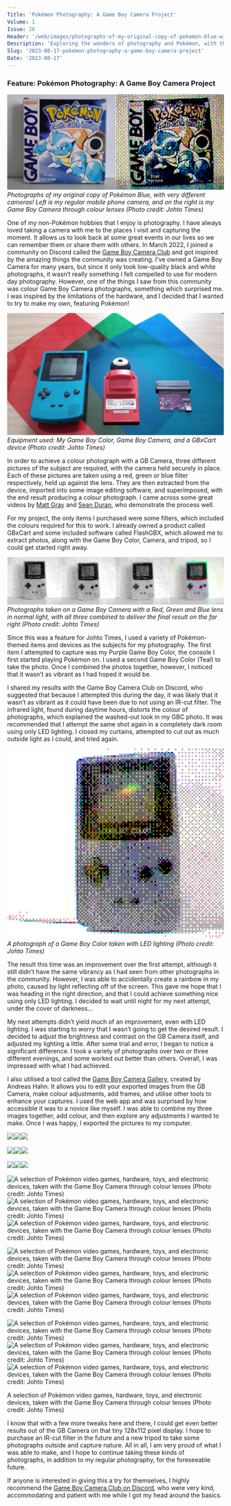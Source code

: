 ```yaml
---
Title: 'Pokémon Photography: A Game Boy Camera Project'
Volume: 1
Issue: 28
Header: '/web/images/photographs-of-my-original-copy-of-pokemon-blue-with-very-different-cameras-left-is-my-regular-mobil.png'
Description: 'Exploring the wonders of photography and Pokémon, with the limitations of the Game Boy Camera. Plus, the latest Pokémon news and more from the Johto Times mailbag!'
Slug: '2023-08-17-pokemon-photography-a-game-boy-camera-project'
Date: '2023-08-17'
---
```

### Feature: Pokémon Photography: A Game Boy Camera Project


[![Photographs of my original copy of Pokémon Blue, with very different cameras! Left is my regular mobile phone camera, and on the right is my Game Boy Camera through colour lenses (Photo credit: Johto Times)](/web/images/photographs-of-my-original-copy-of-pokemon-blue-with-very-different-cameras-left-is-my-regular-mobil.png)](/web/images/photographs-of-my-original-copy-of-pokemon-blue-with-very-different-cameras-left-is-my-regular-mobil.png)*Photographs of my original copy of Pokémon Blue, with very different cameras! Left is my regular mobile phone camera, and on the right is my Game Boy Camera through colour lenses (Photo credit: Johto Times)*



One of my non-Pokémon hobbies that I enjoy is photography. I have always loved taking a camera with me to the places I visit and capturing the moment. It allows us to look back at some great events in our lives so we can remember them or share them with others. In March 2022, I joined a community on Discord called the [Game Boy Camera Club](https://discord.gg/qn8PZtt5zE) and got inspired by the amazing things the community was creating. I’ve owned a Game Boy Camera for many years, but since it only took low-quality black and white photographs, it wasn’t really something I felt compelled to use for modern day photography. However, one of the things I saw from this community was colour Game Boy Camera photographs, something which surprised me. I was inspired by the limitations of the hardware, and I decided that I wanted to try to make my own, featuring Pokémon!



[![Equipment used: My Game Boy Color, Game Boy Camera, and a GBxCart device (Photo credit: Johto Times)](/web/images/equipment-used-my-game-boy-color-game-boy-camera-and-a-gbxcart-device-photo-credit-johto-times.jpeg)](/web/images/equipment-used-my-game-boy-color-game-boy-camera-and-a-gbxcart-device-photo-credit-johto-times.jpeg)*Equipment used: My Game Boy Color, Game Boy Camera, and a GBxCart device (Photo credit: Johto Times)*



In order to achieve a colour photograph with a GB Camera, three different pictures of the subject are required, with the camera held securely in place. Each of these pictures are taken using a red, green or blue filter respectively, held up against the lens. They are then extracted from the device, imported into some image editing software, and superimposed, with the end result producing a colour photograph. I came across some great videos by [Matt Gray](https://www.youtube.com/watch?v=FPkJaEG-C_M) and [Sean Duran](https://www.youtube.com/watch?v=vA125ypMdJ0), who demonstrate the process well.

For my project, the only items I purchased were some filters, which included the colours required for this to work. I already owned a product called GBxCart and some included software called FlashGBX, which allowed me to extract photos, along with the Game Boy Color, Camera, and tripod, so I could get started right away.



[![Photographs taken on a Game Boy Camera with a Red, Green and Blue lens in normal light, with all three combined to deliver the final result on the far right (Photo credit: Johto Times)](/web/images/photographs-taken-on-a-game-boy-camera-with-a-red-green-and-blue-lens-in-normal-light-with-all-three.png)](/web/images/photographs-taken-on-a-game-boy-camera-with-a-red-green-and-blue-lens-in-normal-light-with-all-three.png)*Photographs taken on a Game Boy Camera with a Red, Green and Blue lens in normal light, with all three combined to deliver the final result on the far right (Photo credit: Johto Times)*



Since this was a feature for Johto Times, I used a variety of Pokémon-themed items and devices as the subjects for my photography. The first item I attempted to capture was my Purple Game Boy Color, the console I first started playing Pokémon on. I used a second Game Boy Color (Teal) to take the photo. Once I combined the photos together, however, I noticed that it wasn’t as vibrant as I had hoped it would be.

I shared my results with the Game Boy Camera Club on Discord, who suggested that because I attempted this during the day, it was likely that it wasn’t as vibrant as it could have been due to not using an IR-cut filter. The infrared light, found during daytime hours, distorts the colour of photographs, which explained the washed-out look in my GBC photo. It was recommended that I attempt the same shot again in a completely dark room using only LED lighting. I closed my curtains, attempted to cut out as much outside light as I could, and tried again.



[![A photograph of a Game Boy Color taken with LED lighting (Photo credit: Johto Times)](/web/images/a-photograph-of-a-game-boy-color-taken-with-led-lighting-photo-credit-johto-times.png)](/web/images/a-photograph-of-a-game-boy-color-taken-with-led-lighting-photo-credit-johto-times.png)*A photograph of a Game Boy Color taken with LED lighting (Photo credit: Johto Times)*



The result this time was an improvement over the first attempt, although it still didn’t have the same vibrancy as I had seen from other photographs in the community. However, I was able to accidentally create a rainbow in my photo, caused by light reflecting off of the screen. This gave me hope that I was heading in the right direction, and that I could achieve something nice using only LED lighting. I decided to wait until night for my next attempt, under the cover of darkness…

My next attempts didn’t yield much of an improvement, even with LED lighting. I was starting to worry that I wasn’t going to get the desired result. I decided to adjust the brightness and contrast on the GB Camera itself, and adjusted my lighting a little. After some trial and error, I began to notice a significant difference. I took a variety of photographs over two or three different evenings, and some worked out better than others. Overall, I was impressed with what I had achieved.

I also utilised a tool called the [Game Boy Camera Gallery](https://herrzatacke.github.io/gb-printer-web/#/home), created by Andreas Hahn. It allows you to edit your exported images from the GB Camera, make colour adjustments, add frames, and utilise other tools to enhance your captures. I used the web app and was surprised by how accessible it was to a novice like myself. I was able to combine my three images together, add colour, and then explore any adjustments I wanted to make. Once I was happy, I exported the pictures to my computer.

![](https://substackcdn.com/image/fetch/w_474,c_limit,f_auto,q_auto:good,fl_progressive:steep/https%3A%2F%2Fsubstack-post-media.s3.amazonaws.com%2Fpublic%2Fimages%2Fe49dbe0b-3eec-4ec1-bef7-208df4493036_640x576.png)![](https://substackcdn.com/image/fetch/w_474,c_limit,f_auto,q_auto:good,fl_progressive:steep/https%3A%2F%2Fsubstack-post-media.s3.amazonaws.com%2Fpublic%2Fimages%2F136326f1-bd1b-4d31-9d5d-7c14e1a6cf84_640x576.png)![](https://substackcdn.com/image/fetch/w_474,c_limit,f_auto,q_auto:good,fl_progressive:steep/https%3A%2F%2Fsubstack-post-media.s3.amazonaws.com%2Fpublic%2Fimages%2Fe15a665f-4cb6-4668-b3ad-d56c0f900030_640x576.png)

![](https://substackcdn.com/image/fetch/w_474,c_limit,f_auto,q_auto:good,fl_progressive:steep/https%3A%2F%2Fsubstack-post-media.s3.amazonaws.com%2Fpublic%2Fimages%2F387c33d6-0eef-4ffd-ae38-382f67510b12_640x576.png)![](https://substackcdn.com/image/fetch/w_474,c_limit,f_auto,q_auto:good,fl_progressive:steep/https%3A%2F%2Fsubstack-post-media.s3.amazonaws.com%2Fpublic%2Fimages%2Fb07062cb-10fe-495f-aca8-008f7122fb20_640x576.png)![](https://substackcdn.com/image/fetch/w_474,c_limit,f_auto,q_auto:good,fl_progressive:steep/https%3A%2F%2Fsubstack-post-media.s3.amazonaws.com%2Fpublic%2Fimages%2F896211b3-50cb-40f1-ae14-1a4f1a0d2ab5_640x576.png)

![](https://substackcdn.com/image/fetch/w_474,c_limit,f_auto,q_auto:good,fl_progressive:steep/https%3A%2F%2Fsubstack-post-media.s3.amazonaws.com%2Fpublic%2Fimages%2F588069c3-9180-4160-b41e-c76581ad8a63_640x576.png)![](https://substackcdn.com/image/fetch/w_474,c_limit,f_auto,q_auto:good,fl_progressive:steep/https%3A%2F%2Fsubstack-post-media.s3.amazonaws.com%2Fpublic%2Fimages%2Fde7db436-95f4-4b8d-aab8-17656ed9703e_640x576.png)![](https://substackcdn.com/image/fetch/w_474,c_limit,f_auto,q_auto:good,fl_progressive:steep/https%3A%2F%2Fsubstack-post-media.s3.amazonaws.com%2Fpublic%2Fimages%2F64720e9d-61e4-44e9-ab9f-7ecc851f27db_640x576.png)

![A selection of Pokémon video games, hardware, toys, and electronic devices, taken with the Game Boy Camera through colour lenses (Photo credit: Johto Times)](https://substackcdn.com/image/fetch/w_474,c_limit,f_auto,q_auto:good,fl_progressive:steep/https%3A%2F%2Fsubstack-post-media.s3.amazonaws.com%2Fpublic%2Fimages%2Fbe953a07-bfc8-4512-8a8e-ffb67fd1fa79_640x576.png)![A selection of Pokémon video games, hardware, toys, and electronic devices, taken with the Game Boy Camera through colour lenses (Photo credit: Johto Times)](https://substackcdn.com/image/fetch/w_474,c_limit,f_auto,q_auto:good,fl_progressive:steep/https%3A%2F%2Fsubstack-post-media.s3.amazonaws.com%2Fpublic%2Fimages%2F50e52f16-dd9d-493c-a3d3-4185600ea778_640x576.png)![A selection of Pokémon video games, hardware, toys, and electronic devices, taken with the Game Boy Camera through colour lenses (Photo credit: Johto Times)](https://substackcdn.com/image/fetch/w_474,c_limit,f_auto,q_auto:good,fl_progressive:steep/https%3A%2F%2Fsubstack-post-media.s3.amazonaws.com%2Fpublic%2Fimages%2Fbf84e920-dae4-4d7f-a6eb-69f451ae1625_640x576.png)

![A selection of Pokémon video games, hardware, toys, and electronic devices, taken with the Game Boy Camera through colour lenses (Photo credit: Johto Times)](https://substackcdn.com/image/fetch/w_474,c_limit,f_auto,q_auto:good,fl_progressive:steep/https%3A%2F%2Fsubstack-post-media.s3.amazonaws.com%2Fpublic%2Fimages%2F0c2b359c-c04d-4bb5-ad52-70bc502b9f05_640x576.png)![A selection of Pokémon video games, hardware, toys, and electronic devices, taken with the Game Boy Camera through colour lenses (Photo credit: Johto Times)](https://substackcdn.com/image/fetch/w_474,c_limit,f_auto,q_auto:good,fl_progressive:steep/https%3A%2F%2Fsubstack-post-media.s3.amazonaws.com%2Fpublic%2Fimages%2F63d4a9dd-a307-4740-9e8e-480b49868769_640x576.png)![A selection of Pokémon video games, hardware, toys, and electronic devices, taken with the Game Boy Camera through colour lenses (Photo credit: Johto Times)](https://substackcdn.com/image/fetch/w_474,c_limit,f_auto,q_auto:good,fl_progressive:steep/https%3A%2F%2Fsubstack-post-media.s3.amazonaws.com%2Fpublic%2Fimages%2Fd03b7a22-7801-4564-af30-d9e1e3fb7217_640x576.png)

![A selection of Pokémon video games, hardware, toys, and electronic devices, taken with the Game Boy Camera through colour lenses (Photo credit: Johto Times)](https://substackcdn.com/image/fetch/w_474,c_limit,f_auto,q_auto:good,fl_progressive:steep/https%3A%2F%2Fsubstack-post-media.s3.amazonaws.com%2Fpublic%2Fimages%2F4ccbcd2c-4de4-4ef9-8fd1-3ff4dac5e68f_640x576.png)![A selection of Pokémon video games, hardware, toys, and electronic devices, taken with the Game Boy Camera through colour lenses (Photo credit: Johto Times)](https://substackcdn.com/image/fetch/w_474,c_limit,f_auto,q_auto:good,fl_progressive:steep/https%3A%2F%2Fsubstack-post-media.s3.amazonaws.com%2Fpublic%2Fimages%2F73c03d71-8c89-4345-bc40-3614bb183f23_640x576.png)![A selection of Pokémon video games, hardware, toys, and electronic devices, taken with the Game Boy Camera through colour lenses (Photo credit: Johto Times)](https://substackcdn.com/image/fetch/w_474,c_limit,f_auto,q_auto:good,fl_progressive:steep/https%3A%2F%2Fsubstack-post-media.s3.amazonaws.com%2Fpublic%2Fimages%2F0a2fd105-c5e2-4ed0-b408-32623518e4b6_640x576.png)

A selection of Pokémon video games, hardware, toys, and electronic devices, taken with the Game Boy Camera through colour lenses (Photo credit: Johto Times)

I know that with a few more tweaks here and there, I could get even better results out of the GB Camera on that tiny 128x112 pixel display. I hope to purchase an IR-cut filter in the future and a new tripod to take some photographs outside and capture nature. All in all, I am very proud of what I was able to make, and I hope to continue taking these kinds of photographs, in addition to my regular photography, for the foreseeable future. 

If anyone is interested in giving this a try for themselves, I highly recommend the [Game Boy Camera Club on Discord](https://discord.gg/qn8PZtt5zE), who were very kind, accommodating and patient with me while I got my head around the basics.